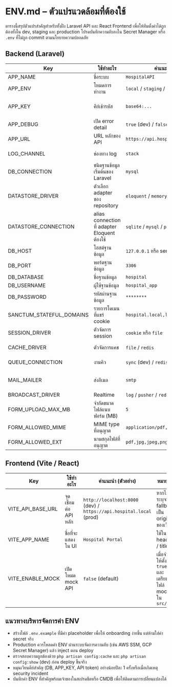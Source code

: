 ﻿# ENV.md – ตัวแปรแวดล้อมที่ต้องใช้

ตารางนี้สรุปตัวแปรสำคัญสำหรับทั้งฝั่ง Laravel API และ React Frontend เพื่อให้ทีมตั้งค่าได้ถูกต้องทั้งใน dev, staging และ production โปรดบันทึกความลับลงใน Secret Manager หรือ `.env` ที่ไม่ถูก commit ตามนโยบายความปลอดภัย

## Backend (Laravel)
| Key | ใช้ทำอะไร | ค่าแนะนำ (ตัวอย่าง) | หมายเหตุ |
| --- | --- | --- | --- |
| APP_NAME | ชื่อระบบ | `HospitalAPI` | แสดงใน log / queue |
| APP_ENV | โหมดการทำงาน | `local` / `staging` / `production` | มีผลกับ debug และ caching |
| APP_KEY | คีย์เข้ารหัส | `base64:...` | สร้างด้วย `php artisan key:generate` ห้ามใช้ซ้ำข้ามระบบ |
| APP_DEBUG | เปิด error detail | `true` (dev) / `false` (prod) | ปิดใน production เสมอ |
| APP_URL | URL หลักของ API | `https://api.hospital.local` | ใช้สร้างลิงก์และลิงก์ในอีเมล |
| LOG_CHANNEL | ช่องทาง log | `stack` | พิจารณาเปิด syslog/sentry เพิ่ม |
| DB_CONNECTION | ชนิดฐานข้อมูลเริ่มต้นของ Laravel | `mysql` | ใช้กับ connection อื่น ๆ หาก `DATASTORE_CONNECTION` ไม่ได้ตั้งไว้ |
| DATASTORE_DRIVER | ตัวเลือก adapter ของ repository | `eloquent` / `memory` | `memory` ใช้สำหรับเทสหรือ fallback แบบ in-memory |
| DATASTORE_CONNECTION | alias connection ที่ adapter Eloquent ต้องใช้ | `sqlite` / `mysql` / `pgsql` / `sqlsrv` | ต้องมีการคอนฟิกใน `config/database.php` |
| DB_HOST | โฮสต์ฐานข้อมูล | `127.0.0.1` หรือ service name | สำหรับ docker ให้ใช้ชื่อ service |
| DB_PORT | พอร์ตฐานข้อมูล | `3306` | |
| DB_DATABASE | ชื่อฐานข้อมูล | `hospital` | สร้างก่อน migrate |
| DB_USERNAME | ผู้ใช้ฐานข้อมูล | `hospital_app` | จำกัดสิทธิ์เฉพาะ CRUD |
| DB_PASSWORD | รหัสผ่านฐานข้อมูล | `********` | เก็บใน secret manager |
| SANCTUM_STATEFUL_DOMAINS | รายการโดเมนที่แชร์ cookie | `hospital.local,localhost` | จำเป็นเมื่อ frontend ใช้ cookie-based auth |
| SESSION_DRIVER | ตัวจัดการ session | `cookie` หรือ `file` | API-only สามารถตั้งเป็น `cookie` |
| CACHE_DRIVER | ตัวจัดการแคช | `file` / `redis` | เปิด redis ใน production เพื่อประสิทธิภาพ |
| QUEUE_CONNECTION | งานคิว | `sync` (dev) / `redis` (prod) | หากใช้ queue worker ให้ตั้ง systemd เพิ่ม |
| MAIL_MAILER | ส่งอีเมล | `smtp` | ตั้งค่า mail host/username/password เพิ่มเติม |
| BROADCAST_DRIVER | Realtime | `log` / `pusher` / `redis` | เปิดเมื่อใช้ WebSocket/SSE |
| FORM_UPLOAD_MAX_MB | จำกัดขนาดไฟล์แนบฟอร์ม (MB) | `5` | ใช้กับคำขอประวัติการรักษา ปรับที่ backend เท่านั้น |
| FORM_ALLOWED_MIME | MIME type ที่อนุญาต | `application/pdf,image/jpeg,image/png` | คั่นด้วยเครื่องหมายจุลภาค |
| FORM_ALLOWED_EXT | นามสกุลไฟล์ที่อนุญาต | `pdf,jpg,jpeg,png` | ต้องสอดคล้องกับ MIME type |

## Frontend (Vite / React)
| Key | ใช้ทำอะไร | ค่าแนะนำ (ตัวอย่าง) | หมายเหตุ |
| --- | --- | --- | --- |
| VITE_API_BASE_URL | จุดเชื่อมต่อ API หลัก | `http://localhost:8000` (dev) / `https://api.hospital.local` (prod) | หากไม่ระบุจะ fallback เป็น origin ของเว็บ |
| VITE_APP_NAME | ชื่อที่จะแสดงใน UI | `Hospital Portal` | ใช้ใน header / title |
| VITE_ENABLE_MOCK | เปิดโหมด mock API | `false` (default) | เมื่อจำลองให้ตั้ง `true` และเตรียมไฟล์ mock ใน `src/lib` |

## แนวทางบริหารจัดการค่า ENV
- สร้างไฟล์ `.env.example` ที่มีค่า placeholder เพื่อให้ onboarding ง่ายขึ้น แต่ห้ามใส่ค่า secret จริง
- Production ควรโหลดค่า ENV ผ่านระบบจัดการความลับ (เช่น AWS SSM, GCP Secret Manager) แล้ว inject ตอน deploy
- ตรวจสอบความถูกต้องด้วย `php artisan config:cache` และ `php artisan config:show` (dev) ก่อน deploy ขึ้นจริง
- หมุนเวียนคีย์สำคัญ (DB, APP_KEY, API token) อย่างน้อยปีละ 1 ครั้งหรือเมื่อเกิดเหตุ security incident
- บันทึกค่า ENV ที่สำคัญพร้อมเจ้าของในสเปรดชีตหรือ CMDB เพื่อให้ติดตามการเปลี่ยนแปลงได้

